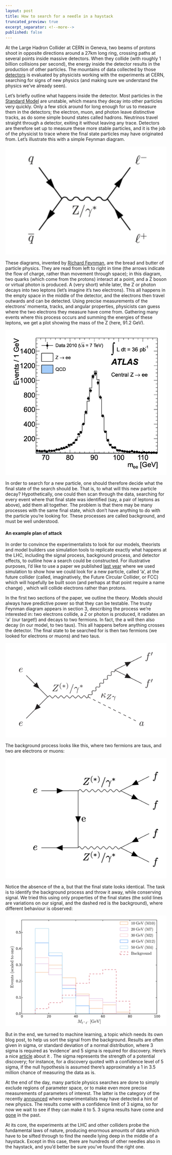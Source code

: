 ```yaml
---
layout: post
title: How to search for a needle in a haystack 
truncated_preview: true
excerpt_separator: <!--more-->
published: false
---
```


At the Large Hadron Collider at CERN in Geneva, two beams of protons shoot in opposite directions around a 27km long ring, 
crossing paths at several points inside massive detectors. When they collide (with roughly 1 billion collisions per second), 
the energy inside the detector results in the production of other particles. The mountains of data collected by those [detectors](https://atlas.cern/discover/detector) 
is evaluated by physicists working with the experiments at CERN, searching for signs of new physics 
(and making sure we understand the physics we’ve already seen). 

<!--more-->

Let’s briefly outline what happens inside the detector. Most particles in the [Standard Model](https://lhmason.github.io/blog/2021/02/15/bsm/) are unstable, which means they decay 
into other particles very quickly. Only a few stick around for long enough for us to measure them in the detectors; the electron, 
muon, and photon leave distinctive tracks, as do some simple bound states called hadrons. Neutrinos 
travel straight through a detector, exiting it without leaving any trace. Detectors are therefore set up to measure these more 
stable particles, and it is the job of the physicist to trace where the final state particles may have originated from. Let’s 
illustrate this with a simple Feynman diagram.

![placeholder](https://github.com/lhmason/lhmason.github.io/blob/main/colliderfigs/feyn.png?raw=true)

These diagrams, invented by [Richard Feynman](https://www.youtube.com/watch?v=36GT2zI8lVA&ab_channel=firewalker), are the bread and butter of particle physics. They are read from left to right in time 
(the arrows indicate the flow of charge, rather than movement through space); in this diagram, two quarks (which come from the protons) 
interact at a point, and a Z boson or virtual photon is produced. A (very short) while later, the Z or photon decays into two leptons 
(let’s imagine it’s two electrons). This all happens in the empty space in the middle of the detector, and the electrons then travel 
outwards and can be detected. Using precise measurements of the electrons’ momenta, tracks, and angular properties, physicists can guess 
where the two electrons they measure have come from. Gathering many events where this process occurs and summing the energies of these 
leptons, we get a plot showing the mass of the Z (here, 91.2 GeV).

![placeholder](https://github.com/lhmason/lhmason.github.io/blob/main/colliderfigs/Zboson.png?raw=true)

In order to search for a new particle, one should therefore decide what the final state of the search should be. That is, to what will this new 
particle decay? Hypothetically, one could then scan through the data, searching for every event where that final state was identified (say, a pair of 
leptons as above), add them all together. The problem is that there may be many processes with the same final state, which don’t have anything 
to do with the particle you’re looking for. These processes are called background, and must be well understood. 

#### An example plan of attack

In order to convince the experimentalists to look for our models, theorists and model builders use simulation tools to replicate exactly what happens at the 
LHC, including the signal process, background process, and detector effects, to outline how a search could be constructed. For illustrative purposes, 
I’d like to use a paper we published [last year](https://journals.aps.org/prd/abstract/10.1103/PhysRevD.102.035030)
where we used simulation to show how we could look for a new particle, called ‘a’, at the future collider (called, imaginatively, the Future Circular Collider, 
or FCC) which will hopefully be built soon (and perhaps at that point require a name change) , which will collide electrons rather than protons.

In the first two sections of the paper, we outline the theory. Models should always have predictive power so that they can be testable. The trusty Feynman 
diagram appears in section 3, describing the process we’re interested in: two electrons collide, a Z or photon is produced, it radiates an 'a' (our target!) and 
decays to two fermions. In fact, the a will then also decay (in our model, to two taus). This all happens before anything crosses the detector. The final state 
to be searched for is then two fermions (we looked for electrons or muons) and two taus.

![placeholder](https://github.com/lhmason/lhmason.github.io/blob/main/colliderfigs/myfeyn.png?raw=true)

The background process looks like this, where two fermions are taus, and two are electrons or muons:

![placeholder](https://github.com/lhmason/lhmason.github.io/blob/main/colliderfigs/bkg.png?raw=true)

Notice the absence of the a, but that the final state looks identical. The task is to identify the background process and throw it away, while conserving signal. 
We tried this using only properties of the final states (the solid lines are variations on our signal, and the dashed red is the background), where different 
behaviour is observed:

![placeholder](https://github.com/lhmason/lhmason.github.io/blob/main/colliderfigs/mods.png?raw=true)

But in the end, we turned to machine learning, a topic which needs its own blog post, to help us sort the signal from the background. Results are often given 
in sigma, or standard deviation of a normal distribution, where 3 sigma is required as ‘evidence’ and 5 sigma is required for discovery. Here’s a nice 
[article](https://www.theguardian.com/science/life-and-physics/2014/sep/15/five-sigma-statistics-bayes-particle-physics) about it . The sigma represents the 
strength of a potential discovery; for instance, for a discovery quoted with a confidence level of 5 sigma, if the null hypothesis is assumed there’s 
approximately a 1 in 3.5 million chance of measuring the data as is.


At the end of the day, many particle physics searches are done to simply exclude regions of parameter space, or to make even more precise 
measurements of parameters of interest. The latter is the category of the recently [announced](https://home.cern/news/news/physics/intriguing-new-result-lhcb-experiment-cern) 
where experimentalists may have detected a hint of new physics. The results come with a confidence limit of 3 sigma, so for now we wait to see if they 
can make it to 5. 3 sigma results have come and [gone](https://arxiv.org/pdf/1512.04933.pdf) in the past.

At its core, the experiments at the LHC and other colliders probe the fundamental laws of nature, producing enormous amounts of data which have to be sifted 
through to find the needle lying deep in the middle of a haystack. Except in this case, there are hundreds of other needles also in the haystack, and you’d 
better be sure you’ve found the right one.

